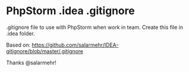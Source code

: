 # PhpStorm .idea .gitignore
.gitignore file to use with PhpStorm when work in team. Create this file in .idea folder.


Based on:
https://github.com/salarmehr/IDEA-gitignore/blob/master/.gitignore

Thanks @salarmehr!
